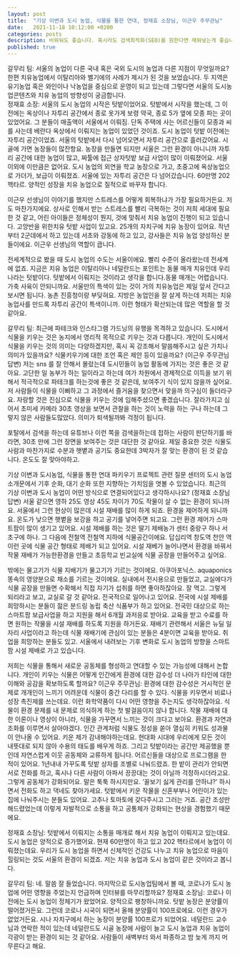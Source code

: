 ```yaml
---
layout: post
title:  "기상 이변과 도시 농업, 식물을 통한 연대, 정재효 소장님, 이근우 주무관님"
date:   2021-11-18 10:12:00 +0200
categories: posts
description: 비워둬도 좋습니다. 혹시라도 검색최적화(SEO)를 원한다면 채워넣는게 좋습니다.
published: true
---
```

갈무리 팀:
서울의 농업이 다른 국내 혹은 국외 도시의 농업과 다른 지점이 무엇일까요?
한편 치유농업에서 이탈리아와 벨기에의 사례가 제시가 된 것을 보었습니다. 두 지역은 유기농업 혹은 와인이나 낙농업을 중심으로 운영이 되고 있는데 그렇다면 서울의 도시농업콘텐츠와 치유 농업의 방향성이 궁금합니다.  
 정재효 소장:
서울의 도시 농업의 시작은 텃밭이었어요. 텃밭에서 시작을 했는데, 그 이전에는 옥상이나 자투리 공간에서 종로 옷가게 보령 약국, 종로 5가 옆에 모종 파는 곳이 있었어요. 그 분들이 매출액이 서울에서 이뤄짐. 단독 주택에 사는 어르신들이 모종과 씨를 사는데 베란다 옥상에서 이뤄지는 농업이 있었던 것이죠. 도시 농업이 텃밭 이전에는 자투리 공간이었죠. 서울의 텃밭에서 다시 넘어오면서 자투리 공간으로 흘러갔어요. 시골에 가면 농장들이 많잔항요. 농장을 만들면 되지만 서울은 그런 환경이 아니니까 자투리 공간에 대한 농업이 많고, 짜툴에 접근 상자텃밭 보급 사업이 많이 이뤄졌어요. 서울이외에 이만큼은 없어요. 도시 농업의 외연을 학교 농장으로 가고, 초중고에 옥상농업으로 가더가, 보급이 이뤄졌죠. 서울에 있는 자투리 공간은 다 넘어갔습니다. 60만명 202헥타르. 양적인 성장을 치유 농업으로 질적으로 바꾸자 합니다.
 
이근우 선생님이 이야기를 했지만 스트레스를 어떻게 회복하냐가 가장 필요하거든요. 저도 마찬가지에요. 상사로 인해서 받는 스트레스를 빨리 극복하는 것이 저희 세대에 필요한 것 같고, 어린 아이들은 정체성이 뭔지, 것에 맞춰서 치유 농업이 진행이 되고 있습니다. 고앙반을 위한치유 텃밭 사업이 있고요. 25개의 자치구에 치유 농장이 있어요. 작년부터 2군데에서 하고 있는데 서초와 강동에 하고 있고, 강사들은 치유 농업 양성하신 분들이에요. 이근우 선생님의 역할이 큽니다.
 
전세계적으로 봤을 때 도시 농업의 수도는 서울이에요. 빨리 수준이 올라왔는데 전세계에 없죠. 지금은 치유 농업은 이탈리아나 네덜란드는 포인트는 동물 매개 치유인데 우리나라는 텃밭이다. 텃밭에서 이뤄지는 것이라고 생각을 합니다.동물 매개는 어렵습니다. 가축 사육이 안되니까요. 서울만의 특색이 있는 것이 거의 치유농업은 제일 앞서 간다고 보시면 됩니다. 농촌 진흥청이랑 부딪혀요. 지방은 농업인을 잘 살게 하는데 저희는 치유 농업사를 만드록 자투리 공간이 특색이니까. 이런 형태가 확산되는데 많은 역할을 할 것 같아요.
 
 갈무리 팀: 
최근에 파테크와 인스타그램 가드닝의 유행을 목격하고 있습니다. 도시에서 식물을 키우는 것은 농지에서 영리적 목적으로 키우는 것과 다릅니다. 
개인이 도시에서 식물을 키우는 것의 의미는 다양하겠지만, 혹시 꼭 강조해서 말씀해주시고 싶은 가치나 의미가 있을까요? 
식물키우기에 대한 조언 혹은 제안 등이 있을까요? 
(이근우 주무관님 답변) 
저는 sns 를 잘 안해서 몰랐는데 도시민들이 농업 활동에 가지는 것은 좋은 것 같아요. 고단한 일 농부가 하는 일이라고 하는데 여가 차원에서 경제적으로 이득을 보기 위해서 적극적으로 파테크를 하는것에 좋은 것 같은데, 보여주기 식이 있지 않을까 싶어요. 저 사람들이 식물을 이뻐하고 그 과정에서 즐거움을 찾으면서 맞을까 의구심이 들더라구요. 자랑할 것은 진심으로 식물을 키우는 것에 임해주셨으면 좋겠습니다.
잘라가지고 심어서 초미세 카메라 30초 영상을 보면서 관찰을 하는 것이 노력을 하는 구나 하는데 그렇지 않은 사람들도많았다. 의미가 퇴색될까봐 걱정이 됩니다.
 
포탈에서 검색을 하는데 유튜브나 이런 쪽을 검색을하는데 접하는 사람이 판단하기를 바라면, 30초 만에 그런 장면을 보여주는 것은 대단한 것 같아요. 제일 중요한 것은 식물도 사람과 마찬가지로 수분과 햇볕과 공기도 중요한데 3박자가 잘 맞는 환경이 된 것 같습니다. 온도도 잘 맞아야하고.
 
기상 이변과 도시농업, 식물을 통한 연대
파키우기 프로젝트 관련 질문 
센터의 도시 농업 소개문에서 기후 순화, 대기 순화 또한 지향하는 가치임을 엿볼 수 있었습니다. 최근의 기상 이변과 도시 농업이 어떤 방식으로 연결되어있다고 생각하시나요? 
 (정재효 소장님 답변)
서울 같으면 영하 25도 영상 45도 차이가 70도 작물이 살 수 없는 환경이 되니까요. 서울에서 그런 현상이 많은데 시설 재배를 많이 하게 되죠. 환경을 제어하게 되니까요. 온도가 낮으면 햇볕을 보강을 하고 공기를 넣어주면 되고요. 그런 환경 제어가 스마트팜이 많이 생기고 있어요. 시설 제배를 하는 것은 딸기 제배농가 센터 중랑구 하나 서초구에 하나. 그 다음에 전철역 전철역 지하에 식물공간이에요. 답십리역 창도역 천안 역 이런 곳에 식물 공간 형태로 제배가 되고 있어요. 시설 재베가 늘어나면서 환경을 바꿔서 작물 재배가 가능한환경을 만들고 초등학교 빈교실에 식물 공장을 만들어주고 싶어요.
 
밖에는 물고기가 식물 지배기가 물고기가 기르는 것이에요. 아쿠아포닉스. aquaponics 똥속의 영양분으로 채소를 기르는 것이에요. 실내에서 전시용으로 만들었고, 교실에다가 식물 공장을 만들면 수확해서 직접 자기가 섭취를 하면 좋아하잖아요. 잘 먹고. 그렇게 되리라고 보고, 교실로 갈 것 같아요. 전국적으로 일어나고 있어요. 전국에 시설 제배를 희망하시는 분들이 젊은 분드링 농립 축산 식품부가 하고 있어요. 전국민 대상으로 하는 스마트팜 보급사업을 하고 지원을 해서 6개월 과저응로 받아요. 교육을 받고 수료를 하면 원하는 작물을 시설 재배를 하도록 지원을 하거든요. 재배기 관련해서 서울은 뉴딜 일자리 사업이라고 하는데 식물 재배기에 관심이 있는 분들은 4분이면 교육을 받아요. 취업을 희망하는 분들도 있고. 서울에서 내려보는 기후 변화로 도시 농업의 방향을 스마트 팜 시설 제배로 가고 있습니다.
 
 
저희는 식물을 통해서 새로운 공동체를 형성하고 연대할 수 있는 가능성에 대해서 논합니다. 개인이 키우는 식물은 어떻게 인간에게 환경에 대한 감수성 더 나아가 타인에 대한 이해와 공감을 확보하도록 할까요?
 이근우 주무관님:
환경에 대한 감수성은 거시적인 문제로 개개인이 느끼기 어려운데 식물이 중간 다리를 할 수 있다. 식물을 키우면서 비료나 성장 촉진제를 쓰는데요. 이런 화학약품이 다시 어떤 영향을 주는지도 생각하잖아요. 식물이 환경 문제를 내 문제로 의식하게 하는 첫 발걸음이지 않나 합니다. 작물 재배에 대한 이론이나 영상이 아니라, 식물을 가꾸면서 느끼는 것이 크다고 보아요. 환경과 자연과 조화를 이루면서 살아야겠다. 인간 관계처럼 식물도 정성을 쏟아 열심히 키워도 성과물이 안나올 수 있어요. 키운 제가 감내해야하는데요.  현대화 시대에  우리에게 모든 것이 내뜻대로 되지 않아 수용의 태도를 배우게 하죠. 
그리고 텃밭이라는 공간만 제공했을 뿐인데 자연스럽게 이웃 공동체와 교류하게 됩니다. 어르신들을 대상으로 프로그램을 한 적이 있어요. 1년내내 가꾸도록 텃밭 상자를 조별로 나눠드렸죠. 한 밭이 관리가  안되면 서로 전화를 하고, 혹시나 다른 사람이 아파서 끙끙대는 것이 아닐까 걱정하시더라고요. 그렇게 공동체가 강화되어요. 말은 툭툭 하시지만요. ’꼴보기 싫게 관리를 안하냐?’ 하시면서 전화도 하고 댁네도 찾아가세요. 텃밭에서 키운 작물을 신혼부부나 어린이가 있는 집에 나눠주시는 분들도 있어요. 고추나 토마토에 갖다주시고 그러는 거죠. 공간 조성만 해드렸었는데 이렇게 자발적으로 소통을 하고 공통체가 강화되는 현상을 경험했기 때문에요. 

정재효 소장님:
텃밭에서 이뤄지는 소통을 매개로 해서 치유 농업이 이뤄지고 있는데요. 도시 농업은 양적으로 증가했어요. 현재 60만명이 하고 있고 202 헥타르에서 농업이 이뤄졌는데요. 우리가 도시 농업을 하면서 신체적인 건강도 나누고 치유 농업으로 마음이 힐링되는 것도 서울의 환경이 되겠죠. 저는 치유 농업과 도시 농업이 같은 것이라고 봅니다.
 
갈무리 팀:
네. 말씀 잘 들었습니다. 마지막으로 도시농업팀에서 볼 때, 코로나가 도시 농업에 어떤 영향을 주었는지 언급하며 인터뷰를 마무리할까요?
 정재효 소장님:
코로나 이전에는 도시 농업이 정체기가 왔었어요. 양적으로 팽창하니까요. 텃밭 농장은 분양률이 떨어졌거든요. 그런데  코로나 시국이 되면서 올해 분양률이 100프로에요. 이런 경우가 없었거든요. 시나 자치구에서 하는 농장이 분양률 100프로가 되었어요. 네덜란드 교수님과 연락한 적이 있는데 네덜란드도 시골 농장에 사람이 늘고 도시 농업과 치유 농업이 각광이 받는 환경이 되는 것 같아요. 사람들이 새벽부터 와서 파종하고 밤 늦게 까지 머무른다고 해요. 

